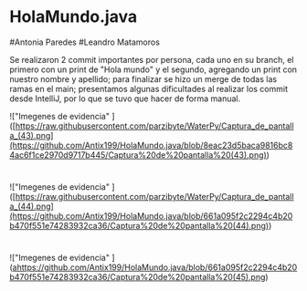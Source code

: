 # HolaMundo.java
#Antonia Paredes
#Leandro Matamoros

Se realizaron 2 commit importantes por persona, cada uno en su branch, el primero con un print de "Hola mundo"
y el segundo, agregando un print con nuestro nombre y apellido; para finalizar se hizo un merge de todas las ramas
en el main; presentamos algunas dificultades al realizar los commit desde IntelliJ, por lo que se tuvo que hacer
de forma manual.

<span>![</span><span>"Imegenes de evidencia" </span><span>]</span><span>(</span><span>[https://raw.githubusercontent.com/parzibyte/WaterPy/Captura_de_pantalla_(43).png](https://github.com/Antix199/HolaMundo.java/blob/8eac23d5baca9816bc84ac6f1ce2970d9717b445/Captura%20de%20pantalla%20(43).png)</span><span>)</span>
#
<span>![</span><span>"Imegenes de evidencia" </span><span>]</span><span>(</span><span>[https://raw.githubusercontent.com/parzibyte/WaterPy/Captura_de_pantalla_(44).png](https://github.com/Antix199/HolaMundo.java/blob/661a095f2c2294c4b20b470f551e74283932ca36/Captura%20de%20pantalla%20(44).png)</span><span>)</span>
#
<span>![</span><span>"Imegenes de evidencia" </span><span>]</span><span>(</span><span>[a](https://github.com/Antix199/HolaMundo.java/blob/661a095f2c2294c4b20b470f551e74283932ca36/Captura%20de%20pantalla%20(45).png)https://github.com/Antix199/HolaMundo.java/blob/661a095f2c2294c4b20b470f551e74283932ca36/Captura%20de%20pantalla%20(45).png</span><span>)</span>
